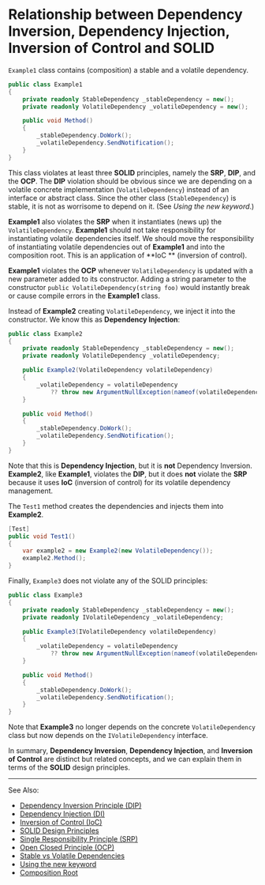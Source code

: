 # Relationship between Dependency Inversion, Dependency Injection, Inversion of Control and SOLID

`Example1` class contains (composition) a stable and a volatile dependency.

```C#
public class Example1
{
    private readonly StableDependency _stableDependency = new();
    private readonly VolatileDependency _volatileDependency = new();

    public void Method()
    {
        _stableDependency.DoWork();
        _volatileDependency.SendNotification();
    }
}
```

This class violates at least three **SOLID** principles, namely the **SRP**, **DIP**, and the **OCP**. The **DIP**
violation should be obvious since we are depending on a volatile concrete implementation (`VolatileDependency`) instead
of an interface or abstract class. Since the other class (`StableDependency`) is stable, it is not as worrisome to
depend on it. (See *Using the new keyword*.)

**Example1** also violates the **SRP** when it instantiates (news up) the `VolatileDependency`. **Example1** should
not take responsibility for instantiating volatile dependencies itself. We should move the responsibility of
instantiating volatile dependencies out of **Example1** and into the composition root. This is an application of **IoC
** (inversion of control).

**Example1** violates the **OCP** whenever `VolatileDependency` is updated with a new parameter added to its
constructor. Adding a string parameter to the constructor `public VolatileDependency(string foo)` would instantly break
or cause compile errors in the **Example1** class.

Instead of **Example2** creating `VolatileDependency`, we inject it into the constructor. We know this as **Dependency
Injection**:

```C#
public class Example2
{
    private readonly StableDependency _stableDependency = new();
    private readonly VolatileDependency _volatileDependency;

    public Example2(VolatileDependency volatileDependency)
    {
        _volatileDependency = volatileDependency 
            ?? throw new ArgumentNullException(nameof(volatileDependency));
    }

    public void Method()
    {
        _stableDependency.DoWork();
        _volatileDependency.SendNotification();
    }
}
```
Note that this is **Dependency Injection**, but it is **not** Dependency Inversion. **Example2**, like **Example1**, violates the **DIP**, but it does **not** violate the **SRP** because it uses **IoC** (inversion of control) for its volatile dependency management.

The `Test1` method creates the dependencies and injects them into **Example2**.

```C#
[Test]
public void Test1()
{
    var example2 = new Example2(new VolatileDependency());
    example2.Method();
}
```

Finally, `Example3`  does not violate any of the SOLID principles:

```C#
public class Example3
{
    private readonly StableDependency _stableDependency = new();
    private readonly IVolatileDependency _volatileDependency;

    public Example3(IVolatileDependency volatileDependency)
    {
        _volatileDependency = volatileDependency 
            ?? throw new ArgumentNullException(nameof(volatileDependency));
    }

    public void Method()
    {
        _stableDependency.DoWork();
        _volatileDependency.SendNotification();
    }
}
```

Note that **Example3** no longer depends on the concrete `VolatileDependency` class but now depends on the `IVolatileDependency` interface.

In summary, **Dependency Inversion**, **Dependency Injection**, and **Inversion of Control** are distinct but related concepts, and we can explain them in terms of the **SOLID** design principles.

---
See Also:
- [Dependency Inversion Principle (DIP)](Dependency-Inversion-Principle-DIP.md)
- [Dependency Injection (DI)](Dependency-Injection-DI.md)
- [Inversion of Control (IoC)](Inversion-of-Control-IoC.md)
- [SOLID Design Principles](SOLID-Design-Principles.md)
- [Single Responsibility Principle (SRP)](Single-Responsibility-Principle-SRP.md)
- [Open Closed Principle (OCP)](Open-Closed-Principle-OCP.md)
- [Stable vs Volatile Dependencies](Stable-vs-Volatile-Dependencies.md)
- [Using the new keyword](Using-the-new-keyword.md)
- [Composition Root](Composition-Root.md)